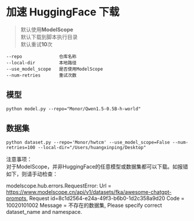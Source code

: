 # 加速 HuggingFace 下载

> 默认使用**ModelScope**  
> 默认下载到脚本执行目录  
> 默认重试**10**次  

```
--repo              仓库名称
--local-dir         本地路径
--use_model_scope   是否使用ModelScope
--num-retries       重试次数
```

## 模型

```
python model.py --repo="Monor/Qwen1.5-0.5B-h-world"
```

## 数据集

```
python dataset.py --repo='Monor/hwtcm' --use_model_scope=False --num-retries=100 --local-dir="/Users/huangxinping/Desktop"
```

注意事项：  
对于ModelScope，并非HuggingFace的任意模型或数据集都可以下载。如报错如下，则请手动检查：

modelscope.hub.errors.RequestError: Url = https://www.modelscope.cn/api/v1/datasets/fka/awesome-chatgpt-prompts, Request id=8c1d2564-e24a-49f3-b6b0-1d2c358a9d20 Code = 10020101002 Message = 不存在的数据集, Please specify correct dataset_name and namespace.

